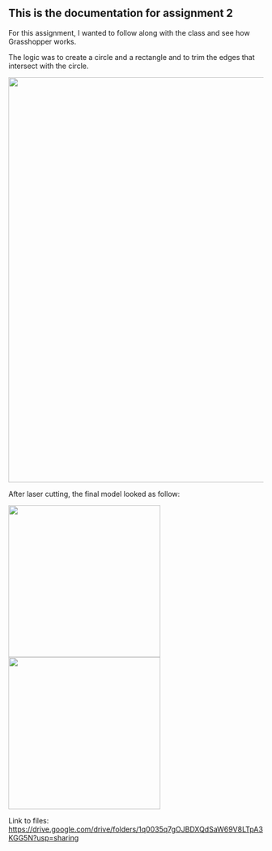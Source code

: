 ## This is the documentation for assignment 2

For this assignment, I wanted to follow along with the class and see how Grasshopper works. 

The logic was to create a circle and a rectangle and to trim the edges that intersect with the circle. 

<img src ="https://user-images.githubusercontent.com/115178948/196519250-c1d8075e-5159-41cb-8287-6d8f7561a6cf.png" width = "800"> 

After laser cutting, the final model looked as follow: 

<img src ="https://user-images.githubusercontent.com/115178948/197316493-42d233a3-5992-4ae9-99c0-3ca1897cdc84.jpeg" width ="300"> 
<img src ="https://user-images.githubusercontent.com/115178948/197316550-a7126e94-a098-4bf1-896e-96e0cd83cb6c.jpeg" width ="300"> 


Link to files:
https://drive.google.com/drive/folders/1q0035q7gOJBDXQdSaW69V8LTpA3KGG5N?usp=sharing
